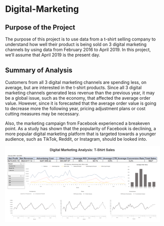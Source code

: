 # Digital-Marketing

## Purpose of the Project

The purpose of this project is to use data from a t-shirt selling company to understand how well their product is being sold on 3 digital marketing channels by using data from February 2016 to April 2019. In this project, we’ll assume that April 2019 is the present day.


## Summary of Analysis

Customers from all 3 digital marketing channels are spending less, on average, but are interested in the t-shirt products. Since all 3 digital marketing channels generated less revenue than the previous year, it may be a global issue, such as the economy, that affected the average order value. However, since it is forecasted that the average order value is going to decrease more the following year, pricing adjustment plans or cost cutting measures may be necessary. 

Also, the marketing campaign from Facebook experienced a breakeven point. As a study has shown that the popularity of Facebook is declining, a more popular digital marketing platform that is targeted towards a younger audience, such as TikTok, Reddit, or Instagram, should be looked into.

![alt text](https://github.com/ckim309/Digital-Marketing/blob/main/Dashboard.png?raw=true) 
